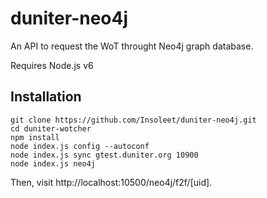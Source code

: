 # duniter-neo4j

An API to request the WoT throught Neo4j graph database.

Requires Node.js v6

## Installation

    git clone https://github.com/Insoleet/duniter-neo4j.git
    cd duniter-wotcher
    npm install
    node index.js config --autoconf
    node index.js sync gtest.duniter.org 10900
    node index.js neo4j

Then, visit http://localhost:10500/neo4j/f2f/[uid].
